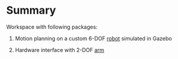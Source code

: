 # Summary

Workspace with following packages:

1. Motion planning on a custom 6-DOF [robot](https://github.com/nyangshawbin/ws_moveit/tree/master/robot) simulated in Gazebo

2. Hardware interface with 2-DOF [arm](https://github.com/nyangshawbin/ws_moveit/tree/master/arm)

